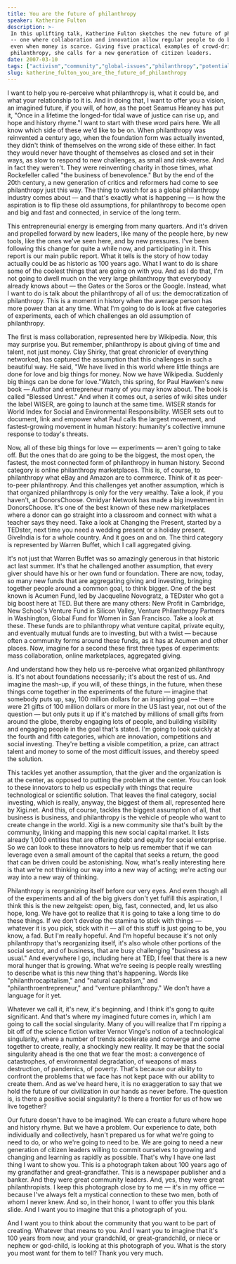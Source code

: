 ```yaml
---
title: You are the future of philanthropy
speaker: Katherine Fulton
description: >-
 In this uplifting talk, Katherine Fulton sketches the new future of philanthropy
 -- one where collaboration and innovation allow regular people to do big things,
 even when money is scarce. Giving five practical examples of crowd-driven
 philanthropy, she calls for a new generation of citizen leaders.
date: 2007-03-10
tags: ["activism","community","global-issues","philanthropy","potential"]
slug: katherine_fulton_you_are_the_future_of_philanthropy
---
```


I want to help you re-perceive what philanthropy is, what it could be, and what your
relationship to it is. And in doing that, I want to offer you a vision, an imagined
future, if you will, of how, as the poet Seamus Heaney has put it, "Once in a lifetime the
longed-for tidal wave of justice can rise up, and hope and history rhyme."I want to start
with these word pairs here. We all know which side of these we'd like to be on. When
philanthropy was reinvented a century ago, when the foundation form was actually invented,
they didn't think of themselves on the wrong side of these either. In fact they would
never have thought of themselves as closed and set in their ways, as slow to respond to
new challenges, as small and risk-averse. And in fact they weren't. They were reinventing
charity in those times, what Rockefeller called "the business of benevolence." But by the
end of the 20th century, a new generation of critics and reformers had come to see
philanthropy just this way. The thing to watch for as a global philanthropy industry comes
about — and that's exactly what is happening — is how the aspiration is to flip these old
assumptions, for philanthropy to become open and big and fast and connected, in service of
the long term.

This entrepreneurial energy is emerging from many quarters. And it's driven and propelled
forward by new leaders, like many of the people here, by new tools, like the ones we've
seen here, and by new pressures. I've been following this change for quite a while now, and
participating in it. This report is our main public report. What it tells is the story of
how today actually could be as historic as 100 years ago. What I want to do is share some
of the coolest things that are going on with you. And as I do that, I'm not going to dwell
much on the very large philanthropy that everybody already knows about — the Gates or the
Soros or the Google. Instead, what I want to do is talk about the philanthropy of all of
us: the democratization of philanthropy. This is a moment in history when the average
person has more power than at any time. What I'm going to do is look at five categories of
experiments, each of which challenges an old assumption of philanthropy.

The first is mass collaboration, represented here by Wikipedia. Now, this may surprise
you. But remember, philanthropy is about giving of time and talent, not just money. Clay
Shirky, that great chronicler of everything networked, has captured the assumption that
this challenges in such a beautiful way. He said, "We have lived in this world where
little things are done for love and big things for money. Now we have Wikipedia. Suddenly
big things can be done for love."Watch, this spring, for Paul Hawken's new book — Author
and entrepreneur many of you may know about. The book is called "Blessed Unrest." And when
it comes out, a series of wiki sites under the label WISER, are going to launch at the
same time. WISER stands for World Index for Social and Environmental Responsibility. WISER
sets out to document, link and empower what Paul calls the largest movement, and
fastest-growing movement in human history: humanity's collective immune response to
today's threats.

Now, all of these big things for love — experiments — aren't going to take off. But the
ones that do are going to be the biggest, the most open, the fastest, the most connected
form of philanthropy in human history. Second category is online philanthropy marketplaces.
This is, of course, to philanthropy what eBay and Amazon are to commerce. Think of it as
peer-to-peer philanthropy. And this challenges yet another assumption, which is that
organized philanthropy is only for the very wealthy. Take a look, if you haven't, at
DonorsChoose. Omidyar Network has made a big investment in DonorsChoose. It's one of the
best known of these new marketplaces where a donor can go straight into a classroom and
connect with what a teacher says they need. Take a look at Changing the Present, started
by a TEDster, next time you need a wedding present or a holiday present. GiveIndia is for
a whole country. And it goes on and on. The third category is represented by Warren Buffet,
which I call aggregated giving.

It's not just that Warren Buffet was so amazingly generous in that historic act last
summer. It's that he challenged another assumption, that every giver should have his or
her own fund or foundation. There are now, today, so many new funds that are aggregating
giving and investing, bringing together people around a common goal, to think bigger. One
of the best known is Acumen Fund, led by Jacqueline Novogratz, a TEDster who got a big
boost here at TED. But there are many others: New Profit in Cambridge, New School's
Venture Fund in Silicon Valley, Venture Philanthropy Partners in Washington, Global Fund
for Women in San Francisco. Take a look at these. These funds are to philanthropy what
venture capital, private equity, and eventually mutual funds are to investing, but with a
twist — because often a community forms around these funds, as it has at Acumen and other
places. Now, imagine for a second these first three types of experiments: mass
collaboration, online marketplaces, aggregated giving.

And understand how they help us re-perceive what organized philanthropy is. It's not about
foundations necessarily; it's about the rest of us. And imagine the mash-up, if you will,
of these things, in the future, when these things come together in the experiments of the
future — imagine that somebody puts up, say, 100 million dollars for an inspiring goal —
there were 21 gifts of 100 million dollars or more in the US last year, not out of the
question — but only puts it up if it's matched by millions of small gifts from around the
globe, thereby engaging lots of people, and building visibility and engaging people in the
goal that's stated. I'm going to look quickly at the fourth and fifth categories, which are
innovation, competitions and social investing. They're betting a visible competition, a
prize, can attract talent and money to some of the most difficult issues, and thereby
speed the solution.

This tackles yet another assumption, that the giver and the organization is at the center,
as opposed to putting the problem at the center. You can look to these innovators to help
us especially with things that require technological or scientific solution. That leaves
the final category, social investing, which is really, anyway, the biggest of them all,
represented here by Xigi.net. And this, of course, tackles the biggest assumption of all,
that business is business, and philanthropy is the vehicle of people who want to create
change in the world. Xigi is a new community site that's built by the community, linking
and mapping this new social capital market. It lists already 1,000 entities that are
offering debt and equity for social enterprise. So we can look to these innovators to help
us remember that if we can leverage even a small amount of the capital that seeks a
return, the good that can be driven could be astonishing. Now, what's really interesting
here is that we're not thinking our way into a new way of acting; we're acting our way
into a new way of thinking.

Philanthropy is reorganizing itself before our very eyes. And even though all of the
experiments and all of the big givers don't yet fulfill this aspiration, I think this is
the new zeitgeist: open, big, fast, connected, and, let us also hope, long. We have got to
realize that it is going to take a long time to do these things. If we don't develop the
stamina to stick with things — whatever it is you pick, stick with it — all of this stuff
is just going to be, you know, a fad. But I'm really hopeful. And I'm hopeful because it's
not only philanthropy that's reorganizing itself, it's also whole other portions of the
social sector, and of business, that are busy challenging "business as usual." And
everywhere I go, including here at TED, I feel that there is a new moral hunger that is
growing. What we're seeing is people really wrestling to describe what is this new thing
that's happening. Words like "philanthrocapitalism," and "natural capitalism," and
"philanthroentrepreneur," and "venture philanthropy." We don't have a language for it
yet.

Whatever we call it, it's new, it's beginning, and I think it's gong to quite
significant. And that's where my imagined future comes in, which I am going to call the
social singularity. Many of you will realize that I'm ripping a bit off of the science
fiction writer Vernor Vinge's notion of a technological singularity, where a number of
trends accelerate and converge and come together to create, really, a shockingly new
reality. It may be that the social singularity ahead is the one that we fear the most: a
convergence of catastrophes, of environmental degradation, of weapons of mass destruction,
of pandemics, of poverty. That's because our ability to confront the problems that we face
has not kept pace with our ability to create them. And as we've heard here, it is no
exaggeration to say that we hold the future of our civilization in our hands as never
before. The question is, is there a positive social singularity? Is there a frontier for us
of how we live together?

Our future doesn't have to be imagined. We can create a future where hope and history
rhyme. But we have a problem. Our experience to date, both individually and collectively,
hasn't prepared us for what we're going to need to do, or who we're going to need to be.
We are going to need a new generation of citizen leaders willing to commit ourselves to
growing and changing and learning as rapidly as possible. That's why I have one last thing
I want to show you. This is a photograph taken about 100 years ago of my grandfather and
great-grandfather. This is a newspaper publisher and a banker. And they were great
community leaders. And, yes, they were great philanthropists. I keep this photograph close
by to me — it's in my office — because I've always felt a mystical connection to these two
men, both of whom I never knew. And so, in their honor, I want to offer you this blank
slide. And I want you to imagine that this a photograph of you.

And I want you to think about the community that you want to be part of creating. Whatever
that means to you. And I want you to imagine that it's 100 years from now, and your
grandchild, or great-grandchild, or niece or nephew or god-child, is looking at this
photograph of you. What is the story you most want for them to tell? Thank you very much.

<!--
ad_duration=3.33
comment_count=42
event="TED2007"
external_start_time=0
intro_duration=11.82
is_subtitle_required="False"
is_talk_featured="True"
language="en"
language_swap="False"
native_language="en"
number_of_related_talks=6
number_of_speakers=1
number_of_subtitled_videos=27
number_of_tags=5
number_of_talk_download_languages=27
number_of_talk_more_resources=0
number_of_talk_recommendations=0
number_of_talks_take_actions=0
post_ad_duration=0.83
published_timestamp="2009-06-25 01:00:00"
recording_date="2007-03-10"
speaker_description="New philanthropist"
speaker_is_published=1
speaker_name="Katherine Fulton"
talk_name="You are the future of philanthropy"
talks_tags=["activism","community","global-issues","philanthropy","potential"]
url_audio="https://download.ted.com/talks/KatherineFulton_2007.mp3?apikey=acme-roadrunner"
url_photo_speaker="https://pe.tedcdn.com/images/ted/98633_254x191.jpg"
url_photo_talk="https://pe.tedcdn.com/images/ted/98632_800x600.jpg"
url_webpage="https://www.ted.com/talks/katherine_fulton_you_are_the_future_of_philanthropy"
video_type_name="TED Stage Talk"
-->